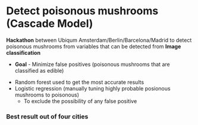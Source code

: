 # Detect poisonous mushrooms (Cascade Model)

**Hackathon** between Ubiqum Amsterdam/Berlin/Barcelona/Madrid to detect poisonous mushrooms from variables that can be detected from **Image classification** 

- **Goal** - Minimize false positives (poisonous mushrooms that are classified as edible)
* Random forest used to get the most accurate results
* Logistic regression (manually tuning highly probable posionous mushrooms to poisonous) 
  - To exclude the possibility of any false positive

### Best result out of four cities
